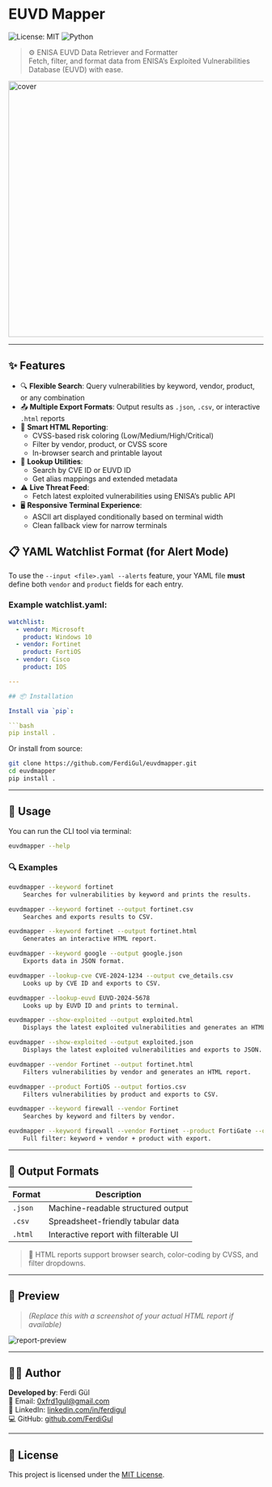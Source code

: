 # EUVD Mapper

![License: MIT](https://img.shields.io/badge/License-MIT-yellow.svg)
![Python](https://img.shields.io/badge/Python-3.8+-blue.svg)

> ⚙️ ENISA EUVD Data Retriever and Formatter  
> Fetch, filter, and format data from ENISA’s Exploited Vulnerabilities Database (EUVD) with ease.

<img width="505" alt="cover" src="https://github.com/user-attachments/assets/f856c9cb-eab2-48fe-97c5-48f71467faa6" />

---

## ✨ Features

- 🔍 **Flexible Search**: Query vulnerabilities by keyword, vendor, product, or any combination
- 📤 **Multiple Export Formats**: Output results as `.json`, `.csv`, or interactive `.html` reports
- 🧠 **Smart HTML Reporting**:
  - CVSS-based risk coloring (Low/Medium/High/Critical)
  - Filter by vendor, product, or CVSS score
  - In-browser search and printable layout
- 🔎 **Lookup Utilities**:
  - Search by CVE ID or EUVD ID
  - Get alias mappings and extended metadata
- ⚠️ **Live Threat Feed**:
  - Fetch latest exploited vulnerabilities using ENISA’s public API
- 🖥️ **Responsive Terminal Experience**:
  - ASCII art displayed conditionally based on terminal width
  - Clean fallback view for narrow terminals
  
## 📋 YAML Watchlist Format (for Alert Mode)

To use the `--input <file>.yaml --alerts` feature, your YAML file **must** define both `vendor` and `product` fields for each entry.

### Example watchlist.yaml:

```yaml
watchlist:
  - vendor: Microsoft
    product: Windows 10
  - vendor: Fortinet
    product: FortiOS
  - vendor: Cisco
    product: IOS

---

## 📦 Installation

Install via `pip`:

```bash
pip install .
```

Or install from source:

```bash
git clone https://github.com/FerdiGul/euvdmapper.git
cd euvdmapper
pip install .
```

---

## 🚀 Usage

You can run the CLI tool via terminal:

```bash
euvdmapper --help
```

### 🔍 Examples

```bash
euvdmapper --keyword fortinet
    Searches for vulnerabilities by keyword and prints the results.

euvdmapper --keyword fortinet --output fortinet.csv
    Searches and exports results to CSV.

euvdmapper --keyword fortinet --output fortinet.html
    Generates an interactive HTML report.

euvdmapper --keyword google --output google.json
    Exports data in JSON format.

euvdmapper --lookup-cve CVE-2024-1234 --output cve_details.csv
    Looks up by CVE ID and exports to CSV.

euvdmapper --lookup-euvd EUVD-2024-5678
    Looks up by EUVD ID and prints to terminal.

euvdmapper --show-exploited --output exploited.html
    Displays the latest exploited vulnerabilities and generates an HTML report.

euvdmapper --show-exploited --output exploited.json
    Displays the latest exploited vulnerabilities and exports to JSON.

euvdmapper --vendor Fortinet --output fortinet.html
    Filters vulnerabilities by vendor and generates an HTML report.

euvdmapper --product FortiOS --output fortios.csv
    Filters vulnerabilities by product and exports to CSV.

euvdmapper --keyword firewall --vendor Fortinet
    Searches by keyword and filters by vendor.

euvdmapper --keyword firewall --vendor Fortinet --product FortiGate --output combo.json
    Full filter: keyword + vendor + product with export.
```

---

## 📂 Output Formats

| Format   | Description                                |
|----------|--------------------------------------------|
| `.json`  | Machine-readable structured output          |
| `.csv`   | Spreadsheet-friendly tabular data           |
| `.html`  | Interactive report with filterable UI       |

> 🔔 HTML reports support browser search, color-coding by CVSS, and filter dropdowns.

---

## 📸 Preview

> _(Replace this with a screenshot of your actual HTML report if available)_

![report-preview](docs/preview.png)

---

## 🙋‍♂️ Author

**Developed by**: Ferdi Gül  
📧 Email: [0xfrd1gul@gmail.com](mailto:0xfrd1gul@gmail.com)  
🔗 LinkedIn: [linkedin.com/in/ferdigul](https://linkedin.com/in/ferdigul)  
💻 GitHub: [github.com/FerdiGul](https://github.com/FerdiGul)

---

## 📝 License

This project is licensed under the [MIT License](LICENSE).
